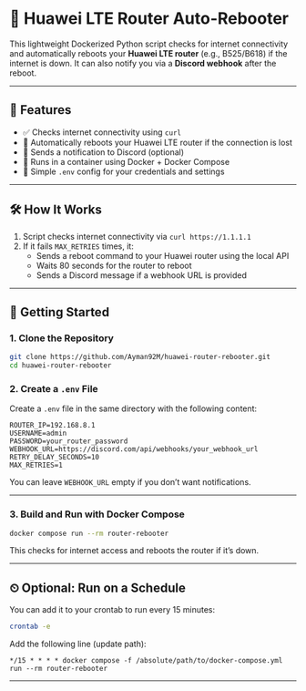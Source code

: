 # 🔁 Huawei LTE Router Auto-Rebooter

This lightweight Dockerized Python script checks for internet connectivity and automatically reboots your **Huawei LTE router** (e.g., B525/B618) if the internet is down. It can also notify you via a **Discord webhook** after the reboot.

---

## 📌 Features

* ✅ Checks internet connectivity using `curl`
* 🔁 Automatically reboots your Huawei LTE router if the connection is lost
* 📢 Sends a notification to Discord (optional)
* 🐳 Runs in a container using Docker + Docker Compose
* 🯞 Simple `.env` config for your credentials and settings

---

## 🛠 How It Works

1. Script checks internet connectivity via `curl https://1.1.1.1`
2. If it fails `MAX_RETRIES` times, it:
   - Sends a reboot command to your Huawei router using the local API
   - Waits 80 seconds for the router to reboot
   - Sends a Discord message if a webhook URL is provided

---


## 🚀 Getting Started

### 1. Clone the Repository

```bash
git clone https://github.com/Ayman92M/huawei-router-rebooter.git
cd huawei-router-rebooter
```

### 2. Create a `.env` File

Create a `.env` file in the same directory with the following content:

```env
ROUTER_IP=192.168.8.1
USERNAME=admin
PASSWORD=your_router_password
WEBHOOK_URL=https://discord.com/api/webhooks/your_webhook_url
RETRY_DELAY_SECONDS=10
MAX_RETRIES=1
```

You can leave `WEBHOOK_URL` empty if you don’t want notifications.

---

### 3. Build and Run with Docker Compose

```bash
docker compose run --rm router-rebooter
```

This checks for internet access and reboots the router if it’s down.

---

## ⏲ Optional: Run on a Schedule

You can add it to your crontab to run every 15 minutes:

```bash
crontab -e
```

Add the following line (update path):

```cron
*/15 * * * * docker compose -f /absolute/path/to/docker-compose.yml run --rm router-rebooter
```

---
